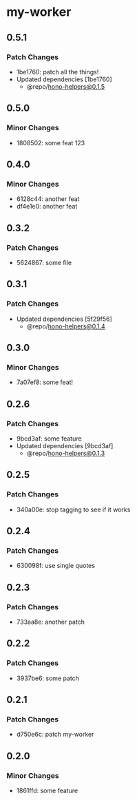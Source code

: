 # my-worker

## 0.5.1

### Patch Changes

- 1be1760: patch all the things!
- Updated dependencies [1be1760]
  - @repo/hono-helpers@0.1.5

## 0.5.0

### Minor Changes

- 1808502: some feat 123

## 0.4.0

### Minor Changes

- 6128c44: another feat
- df4e1e0: another feat

## 0.3.2

### Patch Changes

- 5624867: some file

## 0.3.1

### Patch Changes

- Updated dependencies [5f29f56]
  - @repo/hono-helpers@0.1.4

## 0.3.0

### Minor Changes

- 7a07ef8: some feat!

## 0.2.6

### Patch Changes

- 9bcd3af: some feature
- Updated dependencies [9bcd3af]
  - @repo/hono-helpers@0.1.3

## 0.2.5

### Patch Changes

- 340a00e: stop tagging to see if it works

## 0.2.4

### Patch Changes

- 630098f: use single quotes

## 0.2.3

### Patch Changes

- 733aa8e: another patch

## 0.2.2

### Patch Changes

- 3937be6: some patch

## 0.2.1

### Patch Changes

- d750e6c: patch my-worker

## 0.2.0

### Minor Changes

- 1861ffd: some feature
